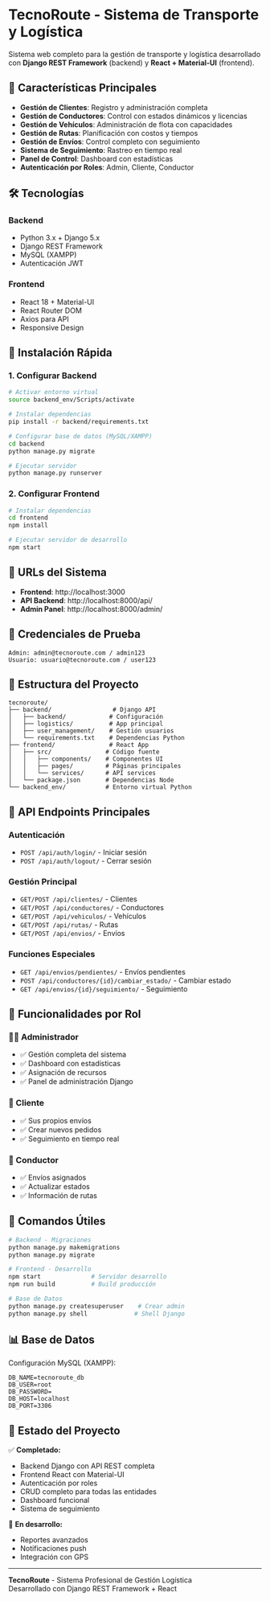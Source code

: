 # TecnoRoute - Sistema de Transporte y Logística

Sistema web completo para la gestión de transporte y logística desarrollado con **Django REST Framework** (backend) y **React + Material-UI** (frontend).

## 🚛 Características Principales

- **Gestión de Clientes**: Registro y administración completa
- **Gestión de Conductores**: Control con estados dinámicos y licencias
- **Gestión de Vehículos**: Administración de flota con capacidades
- **Gestión de Rutas**: Planificación con costos y tiempos
- **Gestión de Envíos**: Control completo con seguimiento
- **Sistema de Seguimiento**: Rastreo en tiempo real
- **Panel de Control**: Dashboard con estadísticas
- **Autenticación por Roles**: Admin, Cliente, Conductor

## 🛠️ Tecnologías

### Backend
- Python 3.x + Django 5.x
- Django REST Framework
- MySQL (XAMPP)
- Autenticación JWT

### Frontend
- React 18 + Material-UI
- React Router DOM
- Axios para API
- Responsive Design

## 🚀 Instalación Rápida

### 1. Configurar Backend

```bash
# Activar entorno virtual
source backend_env/Scripts/activate

# Instalar dependencias
pip install -r backend/requirements.txt

# Configurar base de datos (MySQL/XAMPP)
cd backend
python manage.py migrate

# Ejecutar servidor
python manage.py runserver
```

### 2. Configurar Frontend

```bash
# Instalar dependencias
cd frontend
npm install

# Ejecutar servidor de desarrollo
npm start
```

## 🔗 URLs del Sistema

- **Frontend**: http://localhost:3000
- **API Backend**: http://localhost:8000/api/
- **Admin Panel**: http://localhost:8000/admin/

## 👥 Credenciales de Prueba

```
Admin: admin@tecnoroute.com / admin123
Usuario: usuario@tecnoroute.com / user123
```

## 📁 Estructura del Proyecto

```
tecnoroute/
├── backend/                 # Django API
│   ├── backend/            # Configuración
│   ├── logistics/          # App principal
│   ├── user_management/    # Gestión usuarios
│   └── requirements.txt    # Dependencias Python
├── frontend/               # React App
│   ├── src/               # Código fuente
│   │   ├── components/    # Componentes UI
│   │   ├── pages/         # Páginas principales
│   │   └── services/      # API services
│   └── package.json       # Dependencias Node
└── backend_env/           # Entorno virtual Python
```

## 🔌 API Endpoints Principales

### Autenticación
- `POST /api/auth/login/` - Iniciar sesión
- `POST /api/auth/logout/` - Cerrar sesión

### Gestión Principal
- `GET/POST /api/clientes/` - Clientes
- `GET/POST /api/conductores/` - Conductores  
- `GET/POST /api/vehiculos/` - Vehículos
- `GET/POST /api/rutas/` - Rutas
- `GET/POST /api/envios/` - Envíos

### Funciones Especiales
- `GET /api/envios/pendientes/` - Envíos pendientes
- `POST /api/conductores/{id}/cambiar_estado/` - Cambiar estado
- `GET /api/envios/{id}/seguimiento/` - Seguimiento

## 🎯 Funcionalidades por Rol

### 👨‍💼 Administrador
- ✅ Gestión completa del sistema
- ✅ Dashboard con estadísticas
- ✅ Asignación de recursos
- ✅ Panel de administración Django

### 👤 Cliente
- ✅ Sus propios envíos
- ✅ Crear nuevos pedidos
- ✅ Seguimiento en tiempo real

### 🚛 Conductor  
- ✅ Envíos asignados
- ✅ Actualizar estados
- ✅ Información de rutas

## 🔧 Comandos Útiles

```bash
# Backend - Migraciones
python manage.py makemigrations
python manage.py migrate

# Frontend - Desarrollo
npm start              # Servidor desarrollo
npm run build          # Build producción

# Base de Datos
python manage.py createsuperuser    # Crear admin
python manage.py shell             # Shell Django
```

## 📊 Base de Datos

Configuración MySQL (XAMPP):
```env
DB_NAME=tecnoroute_db
DB_USER=root
DB_PASSWORD=
DB_HOST=localhost
DB_PORT=3306
```

## 🎉 Estado del Proyecto

✅ **Completado:**
- Backend Django con API REST completa
- Frontend React con Material-UI
- Autenticación por roles
- CRUD completo para todas las entidades
- Dashboard funcional
- Sistema de seguimiento

🔄 **En desarrollo:**
- Reportes avanzados
- Notificaciones push
- Integración con GPS

---

**TecnoRoute** - Sistema Profesional de Gestión Logística  
Desarrollado con Django REST Framework + React